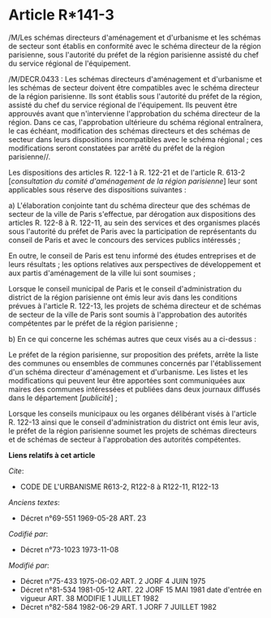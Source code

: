 # Article R*141-3

/M/Les schémas directeurs d'aménagement et d'urbanisme et les schémas de secteur sont établis en conformité avec le schéma
directeur de la région parisienne, sous l'autorité du préfet de la région parisienne assisté du chef du service régional de
l'équipement.

/M/DECR.0433 : Les schémas directeurs d'aménagement et d'urbanisme et les schémas de secteur doivent être compatibles avec le
schéma directeur de la région parisienne. Ils sont établis sous l'autorité du préfet de la région, assisté du chef du service
régional de l'équipement. Ils peuvent être approuvés avant que n'intervienne l'approbation du schéma directeur de la région.
Dans ce cas, l'approbation ultérieure du schéma régional entraînera, le cas échéant, modification des schémas directeurs et
des schémas de secteur dans leurs dispositions incompatibles avec le schéma régional ; ces modifications seront constatées
par arrêté du préfet de la région parisienne//.

Les dispositions des articles R. 122-1 à R. 122-21 et de l'article R. 613-2 [*consultation du comité d'aménagement de la
région parisienne*] leur sont applicables sous réserve des dispositions suivantes :

a) L'élaboration conjointe tant du schéma directeur que des schémas de secteur de la ville de Paris s'effectue, par
dérogation aux dispositions des articles R. 122-8 à R. 122-11, au sein des services et des organismes placés sous l'autorité
du préfet de Paris avec la participation de représentants du conseil de Paris et avec le concours des services publics
intéressés ;

En outre, le conseil de Paris est tenu informé des études entreprises et de leurs résultats ; les options relatives aux
perspectives de développement et aux partis d'aménagement de la ville lui sont soumises ;

Lorsque le conseil municipal de Paris et le conseil d'administration du district de la région parisienne ont émis leur avis
dans les conditions prévues à l'article R. 122-13, les projets de schéma directeur et de schémas de secteur de la ville de
Paris sont soumis à l'approbation des autorités compétentes par le préfet de la région parisienne ;

b) En ce qui concerne les schémas autres que ceux visés au a ci-dessus :

Le préfet de la région parisienne, sur proposition des préfets, arrête la liste des communes ou ensembles de communes
concernés par l'établissement d'un schéma directeur d'aménagement et d'urbanisme. Les listes et les modifications qui peuvent
leur être apportées sont communiquées aux maires des communes intéressées et publiées dans deux journaux diffusés dans le
département [*publicité*] ;

Lorsque les conseils municipaux ou les organes délibérant visés à l'article R. 122-13 ainsi que le conseil d'administration
du district ont émis leur avis, le préfet de la région parisienne soumet les projets de schémas directeurs et de schémas de
secteur à l'approbation des autorités compétentes.

**Liens relatifs à cet article**

_Cite_:

  - CODE DE L'URBANISME R613-2, R122-8 à R122-11, R122-13

_Anciens textes_:

  - Décret n°69-551 1969-05-28 ART. 23

_Codifié par_:

  - Décret n°73-1023 1973-11-08

_Modifié par_:

  - Décret n°75-433 1975-06-02 ART. 2 JORF 4 JUIN 1975
  - Décret n°81-534 1981-05-12 ART. 22 JORF 15 MAI 1981 date d'entrée en vigueur ART. 38 MODIFIE 1 JUILLET 1982
  - Décret n°82-584 1982-06-29 ART. 1 JORF 7 JUILLET 1982
